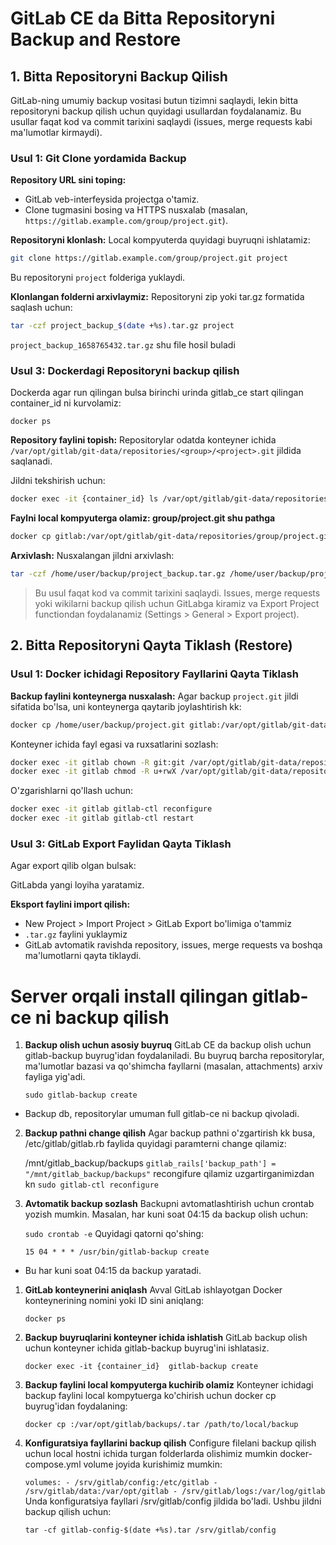 # GitLab CE da Bitta Repositoryni Backup and Restore 


## 1. Bitta Repositoryni Backup Qilish

GitLab-ning umumiy backup vositasi butun tizimni saqlaydi, lekin bitta repositoryni backup qilish uchun quyidagi usullardan foydalanamiz. 
Bu usullar faqat kod va commit tarixini saqlaydi (issues, merge requests kabi ma'lumotlar kirmaydi).

### Usul 1: Git Clone yordamida Backup

**Repository URL sini toping:**
- GitLab veb-interfeysida projectga o'tamiz.
- Clone tugmasini bosing va HTTPS nusxalab (masalan, `https://gitlab.example.com/group/project.git`).

**Repositoryni klonlash:**
Local kompyuterda quyidagi buyruqni ishlatamiz:

```bash
git clone https://gitlab.example.com/group/project.git project
```

Bu repositoryni `project` folderiga yuklaydi.

**Klonlangan folderni arxivlaymiz:**
Repositoryni zip yoki tar.gz formatida saqlash uchun:

```bash
tar -czf project_backup_$(date +%s).tar.gz project
```

`project_backup_1658765432.tar.gz` shu file hosil buladi

### Usul 3: Dockerdagi Repositoryni backup qilish

Dockerda agar run qilingan bulsa birinchi urinda gitlab_ce start qilingan container_id ni kurvolamiz:

`docker ps`

**Repository faylini topish:**
Repositorylar odatda konteyner ichida `/var/opt/gitlab/git-data/repositories/<group>/<project>.git` jildida saqlanadi.

Jildni tekshirish uchun:

```bash
docker exec -it {container_id} ls /var/opt/gitlab/git-data/repositories
```

**Faylni local kompyuterga olamiz: group/project.git shu pathga**

```bash
docker cp gitlab:/var/opt/gitlab/git-data/repositories/group/project.git /home/user/backup/project.git
```

**Arxivlash:**
Nusxalangan jildni arxivlash:

```bash
tar -czf /home/user/backup/project_backup.tar.gz /home/user/backup/project.git
```

> Bu usul faqat kod va commit tarixini saqlaydi. Issues, merge requests yoki wikilarni backup qilish uchun GitLabga kiramiz va 
> Export Project functiondan foydalanamiz (Settings > General > Export project). 


## 2. Bitta Repositoryni Qayta Tiklash (Restore)

### Usul 1: Docker ichidagi Repository Fayllarini Qayta Tiklash

**Backup faylini konteynerga nusxalash:**
Agar backup `project.git` jildi sifatida bo'lsa, uni konteynerga qaytarib joylashtirish kk:

```bash
docker cp /home/user/backup/project.git gitlab:/var/opt/gitlab/git-data/repositories/group/project.git
```

Konteyner ichida fayl egasi va ruxsatlarini sozlash:

```bash
docker exec -it gitlab chown -R git:git /var/opt/gitlab/git-data/repositories/group/project.git
docker exec -it gitlab chmod -R u+rwX /var/opt/gitlab/git-data/repositories/group/project.git
```

O'zgarishlarni qo'llash uchun:

```bash
docker exec -it gitlab gitlab-ctl reconfigure
docker exec -it gitlab gitlab-ctl restart
```

### Usul 3: GitLab Export Faylidan Qayta Tiklash

Agar export qilib olgan bulsak:

GitLabda yangi loyiha yaratamiz.

**Eksport faylini import qilish:**
- New Project > Import Project > GitLab Export bo'limiga o'tammiz
- `.tar.gz` faylini yuklaymiz
- GitLab avtomatik ravishda repository, issues, merge requests va boshqa ma'lumotlarni qayta tiklaydi.

# Server orqali install qilingan gitlab-ce ni backup qilish 
1. **Backup olish uchun asosiy buyruq**
   GitLab CE da backup olish uchun gitlab-backup buyrug'idan foydalaniladi. 
   Bu buyruq barcha repositorylar, ma'lumotlar bazasi va qo'shimcha fayllarni (masalan, attachments) arxiv fayliga yig'adi.

   `sudo gitlab-backup create`

* Backup db, repositorylar umuman full gitlab-ce ni backup qivoladi.

2. **Backup pathni change qilish**
   Agar backup pathni o'zgartirish kk busa, /etc/gitlab/gitlab.rb faylida quyidagi paramterni change qilamiz:

    /mnt/gitlab_backup/backups
   `gitlab_rails['backup_path'] = "/mnt/gitlab_backup/backups"`
    recongifure qilamiz uzgartirganimizdan kn
   `sudo gitlab-ctl reconfigure`

3. **Avtomatik backup sozlash**
   Backupni avtomatlashtirish uchun crontab yozish mumkin. Masalan, har kuni soat 04:15 da backup olish uchun:
   
   `sudo crontab -e`
   Quyidagi qatorni qo'shing:
   
   `15 04 * * * /usr/bin/gitlab-backup create`
* Bu har kuni soat 04:15 da backup yaratadi.


1. **GitLab konteynerini aniqlash**
   Avval GitLab ishlayotgan Docker konteynerining nomini yoki ID sini aniqlang:
   
   `docker ps`

2. **Backup buyruqlarini konteyner ichida ishlatish**
   GitLab backup olish uchun konteyner ichida gitlab-backup buyrug'ini ishlatasiz.
   
   `docker exec -it {container_id}  gitlab-backup create`

3. **Backup faylini local kompyuterga kuchirib olamiz**
   Konteyner ichidagi backup faylini local kompytuerga ko'chirish uchun docker cp buyrug'idan foydalaning:
   
   `docker cp :/var/opt/gitlab/backups/.tar /path/to/local/backup`

4. **Konfiguratsiya fayllarini backup qilish**
   Configure filelani backup qilish uchun local hostni ichida turgan folderlarda olishimiz mumkin
   docker-compose.yml volume joyida kurishimiz mumkin:
   
   `volumes: - /srv/gitlab/config:/etc/gitlab - /srv/gitlab/data:/var/opt/gitlab - /srv/gitlab/logs:/var/log/gitlab`
   Unda konfiguratsiya fayllari /srv/gitlab/config jildida bo'ladi. Ushbu jildni backup qilish uchun:
   
   `tar -cf gitlab-config-$(date +%s).tar /srv/gitlab/config`
    